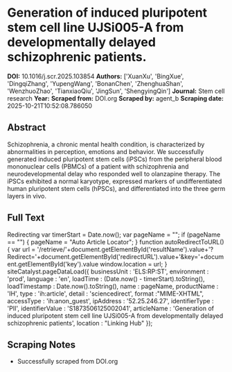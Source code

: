 # Generation of induced pluripotent stem cell line UJSi005-A from developmentally delayed schizophrenic patients.

**DOI:** 10.1016/j.scr.2025.103854
**Authors:** ['XuanXu', 'BingXue', 'DingqiZhang', 'YupengWang', 'BonanChen', 'ZhenghuaShan', 'WenzhuoZhao', 'TianxiaoQiu', 'JingSun', 'ShengyingQin']
**Journal:** Stem cell research
**Year:** 
**Scraped from:** DOI.org
**Scraped by:** agent_b
**Scraping date:** 2025-10-21T10:52:08.786050

## Abstract

Schizophrenia, a chronic mental health condition, is characterized by abnormalities in perception, emotions and behavior. We successfully generated induced pluripotent stem cells (iPSCs) from the peripheral blood mononuclear cells (PBMCs) of a patient with schizophrenia and neurodevelopmental delay who responded well to olanzapine therapy. The iPSCs exhibited a normal karyotype, expressed markers of undifferentiated human pluripotent stem cells (hPSCs), and differentiated into the three germ layers in vivo.

## Full Text

Redirecting var timerStart = Date.now(); var pageName = ""; if (pageName == "") { pageName = "Auto Article Locator"; } function autoRedirectToURL() { var url = '/retrieve/'+document.getElementById('resultName').value+'?Redirect='+document.getElementById('redirectURL').value+'&key='+document.getElementById('key').value window.location = url; } siteCatalyst.pageDataLoad({ businessUnit : 'ELS:RP:ST', environment : 'prod', language : 'en', loadTime : (Date.now() - timerStart).toString(), loadTimestamp : Date.now().toString(), name : pageName, productName : 'IH', type : 'ih:article', detail : 'sciencedirect', format :"MIME-XHTML", accessType : 'ih:anon_guest', ipAddress : '52.25.246.27', identifierType : 'PII', identifierValue : 'S1873506125002041', articleName : 'Generation of induced pluripotent stem cell line UJSi005-A from developmentally delayed schizophrenic patients', location : "Linking Hub" });

## Scraping Notes

- Successfully scraped from DOI.org
